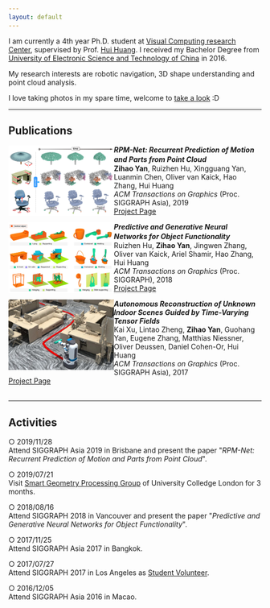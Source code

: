 ```yaml
---
layout: default
---
```


<!-- ![Portrait](resources/portrait.jpg) -->

I am currently a 4th year Ph.D. student at [Visual Computing research Center](https://vcc.tech), supervised by Prof. [Hui Huang](https://vcc.tech/~huihuang).
I received my Bachelor Degree from [University of Electronic Science and Technology of China](https://en.uestc.edu.cn) in 2016.

My research interests are robotic navigation, 3D shape understanding and point cloud analysis.

I love taking photos in my spare time, welcome to [take a look](https://500px.me/salingo) :D 

* * *

## Publications

<img align="left" width="210" height="140" src="resources/2019mobility.jpg">

**_RPM-Net: Recurrent Prediction of Motion and Parts from Point Cloud_**　　　　　　　　<br>
**Zihao Yan**, Ruizhen Hu, Xingguang Yan, Luanmin Chen, Oliver van Kaick, Hao Zhang, Hui Huang<br>
_ACM Transactions on Graphics_ (Proc. SIGGRAPH Asia), 2019<br>
[Project Page](http://vcc.szu.edu.cn/research/2019/RPMNet.html)<br>


<img align="left" width="210" height="140" src="resources/2018icon4.jpg">

**_Predictive and Generative Neural Networks for Object Functionality_**　　　　　　　　<br>
Ruizhen Hu, **Zihao Yan**, Jingwen Zhang, Oliver van Kaick, Ariel Shamir, Hao Zhang, Hui Huang<br>
_ACM Transactions on Graphics_ (Proc. SIGGRAPH), 2018<br>
[Project Page](http://vcc.szu.edu.cn/research/2018/ICON4.html)<br>


<img align="left" width="210" height="140" src="resources/2017fetch.jpg">

**_Autonomous Reconstruction of Unknown Indoor Scenes Guided by Time-Varying Tensor Fields_**<br>
Kai Xu, Lintao Zheng, **Zihao Yan**, Guohang Yan, Eugene Zhang, Matthias Niessner, Oliver Deussen, Daniel Cohen-Or, Hui Huang<br>
_ACM Transactions on Graphics_ (Proc. SIGGRAPH Asia), 2017<br>
[Project Page](http://kevinkaixu.net/projects/tfnav.html)<br>
<br>

* * *

## Activities

○ 2019/11/28<br>
  Attend SIGGRAPH Asia 2019 in Brisbane and present the paper "_RPM-Net: Recurrent Prediction of Motion and Parts from Point Cloud_".

○ 2019/07/21<br>
  Visit [Smart Geometry Processing Group](https://geometry.cs.ucl.ac.uk) of University Colledge London for 3 months.

○ 2018/08/16<br>
  Attend SIGGRAPH 2018 in Vancouver and present the paper "_Predictive and Generative Neural Networks for Object Functionality_".

○ 2017/11/25<br>
  Attend SIGGRAPH Asia 2017 in Bangkok.

○ 2017/07/27<br>
  Attend SIGGRAPH 2017 in Los Angeles as [Student Volunteer](http://s2017.siggraph.org/student-volunteers.html).

○ 2016/12/05<br>
  Attend SIGGRAPH Asia 2016 in Macao.

